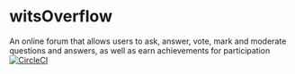 # witsOverflow
An online forum that allows users to ask, answer, vote, mark and moderate questions and answers, as well as earn achievements for participation
[![CircleCI](https://circleci.com/gh/2003405/witsOverFlow.svg?style=&circle-token=ff8a1fe13f858f0ded11976eb4acf970347b1a5c)](https://circleci.com/gh/2003405/witsOverflow)

